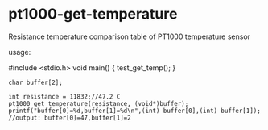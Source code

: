 # pt1000-get-temperature
Resistance temperature comparison table of PT1000 temperature sensor

usage:

#include <stdio.h>
void main()
{
	test_get_temp();
}


	char buffer[2];

	int resistance = 11832;//47.2 C
	pt1000_get_temperature(resistance, (void*)buffer);
	printf("buffer[0]=%d,buffer[1]=%d\n",(int) buffer[0],(int) buffer[1]); //output: buffer[0]=47,buffer[1]=2
  
  
